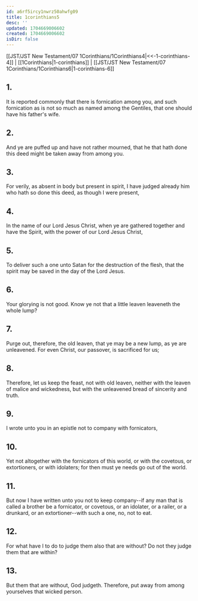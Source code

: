 ```yaml
---
id: a6rf5ircy1nwrz50ahwfg09
title: 1corinthians5
desc: ''
updated: 1704669006602
created: 1704669006602
isDir: false
---
```

[[JST/JST New Testament/07 1Corinthians/1Corinthians4|<<-1-corinthians-4]] | [[1Corinthians|1-corinthians]] | [[JST/JST New Testament/07 1Corinthians/1Corinthians6|1-corinthians-6]]
## 1.
It is reported commonly that there is fornication among you, and such fornication as is not so much as named among the Gentiles, that one should have his father\'s wife.
## 2.
And ye are puffed up and have not rather mourned, that he that hath done this deed might be taken away from among you.
## 3.
For verily, as absent in body but present in spirit, I have judged already him who hath so done this deed, as though I were present,
## 4.
In the name of our Lord Jesus Christ, when ye are gathered together and have the Spirit, with the power of our Lord Jesus Christ,
## 5.
To deliver such a one unto Satan for the destruction of the flesh, that the spirit may be saved in the day of the Lord Jesus.
## 6.
Your glorying is not good. Know ye not that a little leaven leaveneth the whole lump?
## 7.
Purge out, therefore, the old leaven, that ye may be a new lump, as ye are unleavened. For even Christ, our passover, is sacrificed for us;
## 8.
Therefore, let us keep the feast, not with old leaven, neither with the leaven of malice and wickedness, but with the unleavened bread of sincerity and truth.
## 9.
I wrote unto you in an epistle not to company with fornicators,
## 10.
Yet not altogether with the fornicators of this world, or with the covetous, or extortioners, or with idolaters; for then must ye needs go out of the world.
## 11.
But now I have written unto you not to keep company\--if any man that is called a brother be a fornicator, or covetous, or an idolater, or a railer, or a drunkard, or an extortioner\--with such a one, no, not to eat.
## 12.
For what have I to do to judge them also that are without? Do not they judge them that are within?
## 13.
But them that are without, God judgeth. Therefore, put away from among yourselves that wicked person.

